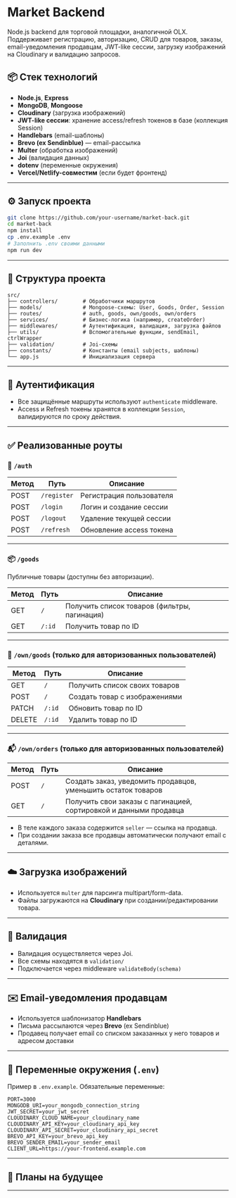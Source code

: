# Market Backend

Node.js backend для торговой площадки, аналогичной OLX. Поддерживает регистрацию, авторизацию, CRUD для товаров, заказы, email-уведомления продавцам, JWT-like сессии, загрузку изображений на Cloudinary и валидацию запросов.

## 📦 Стек технологий

- **Node.js**, **Express**
- **MongoDB**, **Mongoose**
- **Cloudinary** (загрузка изображений)
- **JWT-like сессии**: хранение access/refresh токенов в базе (коллекция Session)
- **Handlebars** (email-шаблоны)
- **Brevo (ex Sendinblue)** — email-рассылка
- **Multer** (обработка изображений)
- **Joi** (валидация данных)
- **dotenv** (переменные окружения)
- **Vercel/Netlify-совместим** (если будет фронтенд)

---

## ⚙️ Запуск проекта

```bash
git clone https://github.com/your-username/market-back.git
cd market-back
npm install
cp .env.example .env
# Заполнить .env своими данными
npm run dev
```

---

## 📁 Структура проекта

```
src/
├── controllers/        # Обработчики маршрутов
├── models/             # Mongoose-схемы: User, Goods, Order, Session
├── routes/             # auth, goods, own/goods, own/orders
├── services/           # Бизнес-логика (например, createOrder)
├── middlewares/        # Аутентификация, валидация, загрузка файлов
├── utils/              # Вспомогательные функции, sendEmail, ctrlWrapper
├── validation/         # Joi-схемы
├── constants/          # Константы (email subjects, шаблоны)
└── app.js              # Инициализация сервера
```

---

## 🔐 Аутентификация

- Все защищённые маршруты используют `authenticate` middleware.
- Access и Refresh токены хранятся в коллекции `Session`, валидируются по сроку действия.

---

## ✅ Реализованные роуты

### 🔑 `/auth`

| Метод | Путь        | Описание                 |
| ----- | ----------- | ------------------------ |
| POST  | `/register` | Регистрация пользователя |
| POST  | `/login`    | Логин и создание сессии  |
| POST  | `/logout`   | Удаление текущей сессии  |
| POST  | `/refresh`  | Обновление access токена |

---

### 📦 `/goods`

Публичные товары (доступны без авторизации).

| Метод | Путь   | Описание                                     |
| ----- | ------ | -------------------------------------------- |
| GET   | `/`    | Получить список товаров (фильтры, пагинация) |
| GET   | `/:id` | Получить товар по ID                         |

---

### 🛒 `/own/goods` (только для авторизованных пользователей)

| Метод  | Путь   | Описание                      |
| ------ | ------ | ----------------------------- |
| GET    | `/`    | Получить список своих товаров |
| POST   | `/`    | Создать товар с изображениями |
| PATCH  | `/:id` | Обновить товар по ID          |
| DELETE | `/:id` | Удалить товар по ID           |

---

### 📬 `/own/orders` (только для авторизованных пользователей)

| Метод | Путь | Описание                                                          |
| ----- | ---- | ----------------------------------------------------------------- |
| POST  | `/`  | Создать заказ, уведомить продавцов, уменьшить остаток товаров     |
| GET   | `/`  | Получить свои заказы с пагинацией, сортировкой и данными продавца |

- В теле каждого заказа содержится `seller` — ссылка на продавца.
- При создании заказа все продавцы автоматически получают email с деталями.

---

## ☁️ Загрузка изображений

- Используется `multer` для парсинга multipart/form-data.
- Файлы загружаются на **Cloudinary** при создании/редактировании товара.

---

## 🧪 Валидация

- Валидация осуществляется через Joi.
- Все схемы находятся в `validation/`
- Подключается через middleware `validateBody(schema)`

---

## ✉️ Email-уведомления продавцам

- Используется шаблонизатор **Handlebars**
- Письма рассылаются через **Brevo** (ex Sendinblue)
- Продавец получает email со списком заказанных у него товаров и адресом доставки

---

## 🔧 Переменные окружения (`.env`)

Пример в `.env.example`. Обязательные переменные:

```
PORT=3000
MONGODB_URI=your_mongodb_connection_string
JWT_SECRET=your_jwt_secret
CLOUDINARY_CLOUD_NAME=your_cloudinary_name
CLOUDINARY_API_KEY=your_cloudinary_api_key
CLOUDINARY_API_SECRET=your_cloudinary_api_secret
BREVO_API_KEY=your_brevo_api_key
BREVO_SENDER_EMAIL=your_sender_email
CLIENT_URL=https://your-frontend.example.com
```

---

## 📝 Планы на будущее

---

